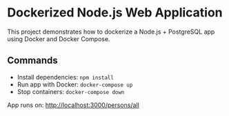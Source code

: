 # Dockerized Node.js Web Application

This project demonstrates how to dockerize a Node.js + PostgreSQL app using Docker and Docker Compose.

## Commands

- Install dependencies: `npm install`
- Run app with Docker: `docker-compose up`
- Stop containers: `docker-compose down`

App runs on: [http://localhost:3000/persons/all](http://localhost:3000/persons/all)
